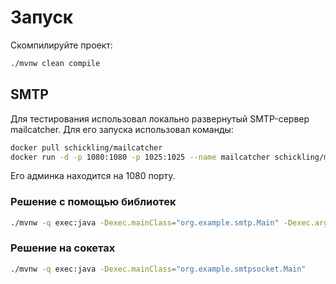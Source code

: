 # Запуск
Скомпилируйте проект:
```bash
./mvnw clean compile
```

## SMTP
Для тестирования использовал локально развернутый SMTP-сервер mailcatcher. Для его запуска использовал команды:
```bash
docker pull schickling/mailcatcher
docker run -d -p 1080:1080 -p 1025:1025 --name mailcatcher schickling/mailcatcher
```

Его админка находится на 1080 порту.

### Решение с помощью библиотек
```bash
./mvnw -q exec:java -Dexec.mainClass="org.example.smtp.Main" -Dexec.args="receiver@mail.ru"
```


### Решение на сокетах
```bash
./mvnw -q exec:java -Dexec.mainClass="org.example.smtpsocket.Main"
```
